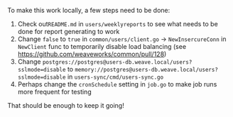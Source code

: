 To make this work locally, a few steps need to be done:

1. Check out`README.md` in `users/weeklyreports` to see what needs to be done for report generating to work
2. Change `false` to `true` in `common/users/client.go` -> `NewInsercureConn` in `NewClient` func to temporarily disable load balancing (see https://github.com/weaveworks/common/pull/128)
3. Change `postgres://postgres@users-db.weave.local/users?sslmode=disable` to `memory://postgres@users-db.weave.local/users?sslmode=disable` in `users-sync/cmd/users-sync.go`
4. Perhaps change the `cronSchedule` setting in `job.go` to make job runs more frequent for testing

That should be enough to keep it going!
